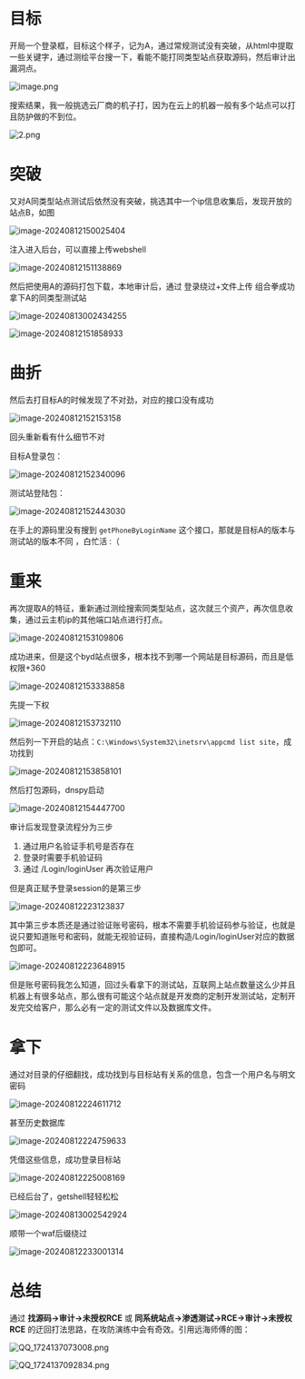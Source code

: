 目标
==

开局一个登录框，目标这个样子，记为A，通过常规测试没有突破，从html中提取一些关键字，通过测绘平台搜一下，看能不能打同类型站点获取源码，然后审计出漏洞点。

![image.png](https://shs3.b.qianxin.com/attack_forum/2024/08/attach-0e8bcce9fc46127586b9f229342f75a6e01c51d4.png)

搜索结果，我一般挑选云厂商的机子打，因为在云上的机器一般有多个站点可以打且防护做的不到位。

![2.png](https://shs3.b.qianxin.com/attack_forum/2024/08/attach-a6f7d68517a24312c6397960faab52a55cea38ce.png)

突破
==

又对A同类型站点测试后依然没有突破，挑选其中一个ip信息收集后，发现开放的站点B，如图

![image-20240812150025404](https://shs3.b.qianxin.com/attack_forum/2024/08/attach-128969dcd7f24bb912d3ce729bf7cfb00dd72624.png)

注入进入后台，可以直接上传webshell

![image-20240812151138869](https://shs3.b.qianxin.com/attack_forum/2024/08/attach-0f21b1fbf39cb35b7e3f32b88aa2cd614fa68be9.png)

然后把使用A的源码打包下载，本地审计后，通过 登录绕过+文件上传 组合拳成功拿下A的同类型测试站

![image-20240813002434255](https://shs3.b.qianxin.com/attack_forum/2024/08/attach-71ad4f73b06155dc80ad543c27ca977c137c84ea.png)

![image-20240812151858933](https://shs3.b.qianxin.com/attack_forum/2024/08/attach-eeae8c14d2813495e0433e589e3af574166d4364.png)

曲折
==

然后去打目标A的时候发现了不对劲，对应的接口没有成功

![image-20240812152153158](https://shs3.b.qianxin.com/attack_forum/2024/08/attach-e85138c93c6a5d6d6035f195ce3c7833855ef777.png)

回头重新看有什么细节不对

目标A登录包：

![image-20240812152340096](https://shs3.b.qianxin.com/attack_forum/2024/08/attach-05c887c48ef97e334ae6dd15a254c61853d2c130.png)

测试站登陆包：

![image-20240812152443030](https://shs3.b.qianxin.com/attack_forum/2024/08/attach-c84c3525e576a5e412ca05f31b8c39a5884b6554.png)

在手上的源码里没有搜到 `getPhoneByLoginName` 这个接口，那就是目标A的版本与测试站的版本不同 ，白忙活 :（

重来
==

再次提取A的特征，重新通过测绘搜索同类型站点，这次就三个资产，再次信息收集，通过云主机ip的其他端口站点进行打点。

![image-20240812153109806](https://shs3.b.qianxin.com/attack_forum/2024/08/attach-34119b21c3ad2ac4dff2c3e98ef26cde92602bb0.png)

成功进来，但是这个byd站点很多，根本找不到哪一个网站是目标源码，而且是低权限+360

![image-20240812153338858](https://shs3.b.qianxin.com/attack_forum/2024/08/attach-adf777a690521c66c57b84c43422930b1127d0e7.png)

先提一下权

![image-20240812153732110](https://shs3.b.qianxin.com/attack_forum/2024/08/attach-967bcb4947ace474b91ea4e1ab0026fd815540c1.png)

然后列一下开启的站点：`C:\Windows\System32\inetsrv\appcmd list site`，成功找到

![image-20240812153858101](https://shs3.b.qianxin.com/attack_forum/2024/08/attach-7a5427b575298417ced42b36c1c80b5f01ef4981.png)

然后打包源码，dnspy启动

![image-20240812154447700](https://shs3.b.qianxin.com/attack_forum/2024/08/attach-c114cd7f181bfb7a68d6bac1899c1d399dd181c5.png)

审计后发现登录流程分为三步

1. 通过用户名验证手机号是否存在
2. 登录时需要手机验证码
3. 通过 /Login/loginUser 再次验证用户

但是真正赋予登录session的是第三步

![image-20240812223123837](https://shs3.b.qianxin.com/attack_forum/2024/08/attach-8d1e883f312efe6151133d416d5c7bfb2eeaeb38.png)

其中第三步本质还是通过验证账号密码，根本不需要手机验证码参与验证，也就是说只要知道账号和密码，就能无视验证码，直接构造/Login/loginUser对应的数据包即可。

![image-20240812223648915](https://shs3.b.qianxin.com/attack_forum/2024/08/attach-ab7a1dd90d7bb6d17435728249333c69531802a0.png)

但是账号密码我怎么知道，回过头看拿下的测试站，互联网上站点数量这么少并且机器上有很多站点，那么很有可能这个站点就是开发商的定制开发测试站，定制开发完交给客户，那么必有一定的测试文件以及数据库文件。

拿下
==

通过对目录的仔细翻找，成功找到与目标站有关系的信息，包含一个用户名与明文密码

![image-20240812224611712](https://shs3.b.qianxin.com/attack_forum/2024/08/attach-11595cdc16634570f7e0c994e0e2e52c53a74f2d.png)

甚至历史数据库

![image-20240812224759633](https://shs3.b.qianxin.com/attack_forum/2024/08/attach-4532f264f5cb052ca5537d4754fd9501c27b7322.png)

凭借这些信息，成功登录目标站

![image-20240812225008169](https://shs3.b.qianxin.com/attack_forum/2024/08/attach-9b120c6189ab987d7ec7a9267e0b5c31f69e0ba1.png)

已经后台了，getshell轻轻松松

![image-20240813002542924](https://shs3.b.qianxin.com/attack_forum/2024/08/attach-35d51c12a273b110cdaaddf2daf7855ecb87583a.png)

顺带一个waf后缀绕过

![image-20240812233001314](https://shs3.b.qianxin.com/attack_forum/2024/08/attach-511d84bc75944799643da4d6fc24e0cf9be3d61e.png)

总结
==

通过 **找源码-&gt;审计-&gt;未授权RCE** 或 **同系统站点-&gt;渗透测试-&gt;RCE-&gt;审计-&gt;未授权RCE** 的迂回打法思路，在攻防演练中会有奇效。引用远海师傅的图：

![QQ_1724137073008.png](https://shs3.b.qianxin.com/attack_forum/2024/08/attach-695f5271c8c361847257fd0f867be05192dfc2f6.png)

![QQ_1724137092834.png](https://shs3.b.qianxin.com/attack_forum/2024/08/attach-3e807be44d54f92b8a53ba2e8845ddd50a0b8c82.png)